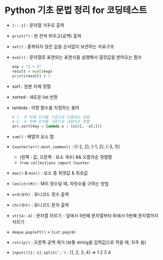 # Python 기초 문법 정리 for 코딩테스트

- `[::-1]` : 문자열 거꾸로 출력
- `print(*)` : 한 칸씩 띄우고(공백) 출력
- `set()` : 중복되지 않은 값을 순서없이 보관하는 자료구조
- `eval()` : 문자열로 표현되는 표현식을 실행해서 결괏값을 받아오는 함수
  ```python
  exp = "1 + 2"
  result = eval(exp)
  print(result) # 3
  ```

- sort : 원본 자체 정렬
- sorted : 새로운 list 반환
- lambda : 익명 함수를 지칭하는 용어
  ```python
  # 1. 첫 번째 인자를 기준으로 오름차순 정렬
  # 2. 두 번째 인자를 기준으로 내림차순 정렬
  arr.sort(key = lambda x : (x[0], -x[1]))
  ```
- `sum()` : 배열의 요소 합
- `Counter(arr).most_common()` : [(-2, 2), (-1, 2), (-3, 1)]
  - (왼쪽 : 값, 오른쪽 : 요소 개수) && 오름차순 정렬함
  - `from collections import Counter`
- `max()` & `min()` : 요소 중 최댓값 & 최솟값
- `len(str(M))` : M이 정수일 때, 자릿수를 구하는 방법
- `ord(문자)` : 유니코드 정수 출력
- `chr(정수)` : 유니코드 문자 출력
- `str[4:-4]` : 문자열 자르기 - 앞에서 5번째 문자열부터 뒤에서 5번째 문자열까지 자르기
- `deque.popleft()` = `list.pop(0)`
- `rstrip()` : 오른쪽 공백 제거 (보통 string을 입력값으로 적을 때, 자주 씀)
- `input()[1:-1].split(',')` : [1, 2, 3, 4] => 1 2 3 4

